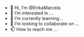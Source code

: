 - 👋 Hi, I’m @ErikaMarcela
- 👀 I’m interested in ...
- 🌱 I’m currently learning ..
- 💞️ I’m looking to collaborate on ...
- 📫 How to reach me ...

<!---
ErikaMarcela/ErikaMarcela is a ✨ special ✨ repository because its `README.md` (this file) appears on your GitHub profile.
You can click the Preview link to take a look at your changes.
--->
